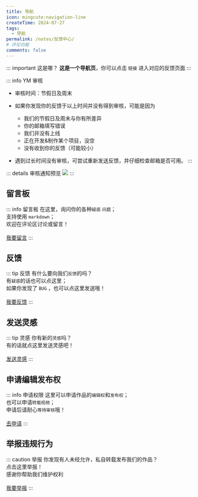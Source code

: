 ```yaml
---
title: 导航
icon: mingcute:navigation-line
createTime: 2024-07-27
tags:
  - 导航
permalink: /notes/反馈中心/
# 评论功能
comments: false
---
```


::: important 这是哪？
**这是一个导航页**，你可以点击 `链接` 进入对应的反馈页面
:::

::: info YM 审核
- 审核时间：节假日及周末
- 如果你发现你的反馈于以上时间并没有得到审核，可能是因为

  - 我们的节假日及周末与你有所差异
  - 你的邮箱填写错误
  - 我们并没有上线
  - 正在开发&制作某个项目，没空
  - 没有收到你的反馈（可能较小）

- 遇到过长时间没有审核，可尝试重新发送反馈，并仔细检查邮箱是否可用。
:::

::: details 审核通知预览
![](https://image.youming.us.kg/sh.png)
:::

## <Icon name="❤️" color="currentColor" /> 留言板
::: info 留言板
在这里，询问你的各种`疑惑` `问题`；\
支持使用 `markdown`；\
欢迎在评论区讨论或留言！\
\
[我要留言](/notes/反馈中心/留言板.html)
:::

## <Icon name="❤️" color="currentColor" /> 反馈
::: tip 反馈
有什么要向我们`反馈`的吗？\
有`疑惑`的话也可以点这里；\
如果你发现了 `BUG` ，也可以点这里发送哦！\
\
[我要反馈](/notes/反馈中心/反馈.html)
:::

## <Icon name="❤️" color="currentColor" /> 发送灵感
::: tip 灵感
你有新的`灵感`吗？\
有的话就点这里发送灵感吧！\
\
[发送灵感](/notes/反馈中心/发送灵感.html)
:::

## <Icon name="❤️" color="currentColor" /> 申请编辑发布权
::: info 申请权限
这里可以申请作品的`编辑权`和`发布权`；\
也可以申请`转载视频`；\
申请后请耐心`等待审核`哦！\
\
[去申请](/notes/反馈中心/申请编辑发布权.html)
:::

## <Icon name="❤️" color="currentColor" /> 举报违规行为
::: caution 举报
你发现有人未经允许，私自转载发布我们的作品？\
点击这里举报！\
感谢你帮助我们维护权利\
\
[我要举报](/notes/反馈中心/举报违规行为.html)
:::